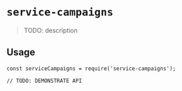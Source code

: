 # `service-campaigns`

> TODO: description

## Usage

```
const serviceCampaigns = require('service-campaigns');

// TODO: DEMONSTRATE API
```
